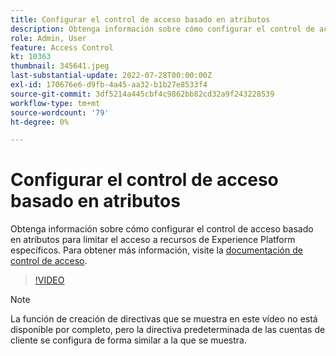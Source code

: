 ```yaml
---
title: Configurar el control de acceso basado en atributos
description: Obtenga información sobre cómo configurar el control de acceso basado en atributos para controlar el acceso a recursos de Experience Platform específicos.
role: Admin, User
feature: Access Control
kt: 10363
thumbnail: 345641.jpeg
last-substantial-update: 2022-07-28T00:00:00Z
exl-id: 170676e6-d9fb-4a45-aa32-b1b27e8533f4
source-git-commit: 3df5214a445cbf4c9862bb82cd32a9f243228539
workflow-type: tm+mt
source-wordcount: '79'
ht-degree: 0%

---
```


# Configurar el control de acceso basado en atributos

Obtenga información sobre cómo configurar el control de acceso basado en atributos para limitar el acceso a recursos de Experience Platform específicos. Para obtener más información, visite la [documentación de control de acceso](https://experienceleague.adobe.com/docs/experience-platform/access-control/abac/overview.html).

>[!VIDEO](https://video.tv.adobe.com/v/345641?quality=12&learn=on)

>[!NOTE]
>
> La función de creación de directivas que se muestra en este vídeo no está disponible por completo, pero la directiva predeterminada de las cuentas de cliente se configura de forma similar a la que se muestra.
